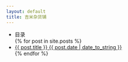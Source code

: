 ```yaml
---
layout: default
title: 吉米杂货铺
---
```



<ul class="bl-vernav vernav-level">
	<li>目录</li>
    {% for post in site.posts %}
      <li><a href="{{ site.baseurl }}{{ post.url }}">{{ post.title }}         {{ post.date | date_to_string }}</a></li>
    {% endfor %}
</ul>
